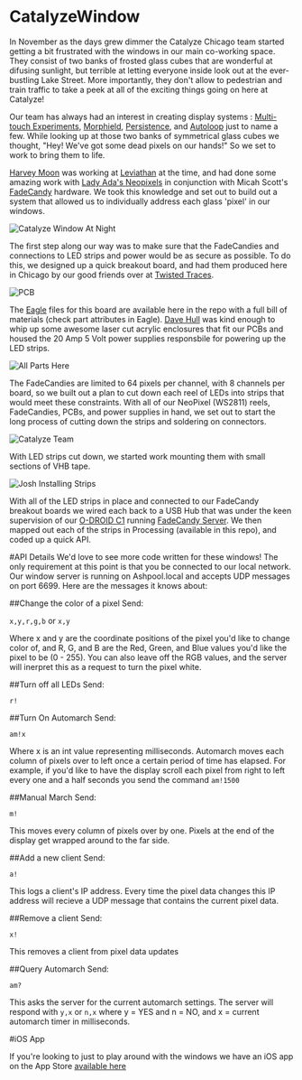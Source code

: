 # CatalyzeWindow
In November as the days grew dimmer the Catalyze Chicago team started getting a bit frustrated with the windows in our main co-working space. They consist of two banks of frosted glass cubes that are wonderful at difusing sunlight, but terrible at letting everyone inside look out at the ever-bustling Lake Street. More importantly, they don't allow to pedestrian and train traffic to take a peek at all of the exciting things going on here at Catalyze!

Our team has always had an interest in creating display systems : [Multi-touch Experiments](https://vimeo.com/55191841), [Morphield](https://vimeo.com/46346609), [Persistence](https://www.youtube.com/watch?v=IeoKp3sgJsY), and [Autoloop](https://www.youtube.com/watch?v=6lb1NyAhTYM) just to name a few. While looking up at those two banks of symmetrical glass cubes we thought, "Hey! We've got some dead pixels on our hands!" So we set to work to bring them to life.

[Harvey Moon](http://unanything.com) was working at [Leviathan](http://www.lvthn.com) at the time, and had done some amazing work with [Lady Ada's Neopixels](https://learn.adafruit.com/adafruit-neopixel-uberguide/overview) in conjunction with Micah Scott's [FadeCandy](https://github.com/scanlime/fadecandy) hardware. We took this knowledge and set out to build out a system that allowed us to individually address each glass 'pixel' in our windows.


![Catalyze Window At Night](https://www.dropbox.com/s/vey224h2fsqhlhw/IMG_7084.jpg?dl=1 "Catalyze Window At Night")


The first step along our way was to make sure that the FadeCandies and connections to LED strips and power would be as secure as possible. To do this, we designed up a quick breakout board, and had them produced here in Chicago by our good friends over at [Twisted Traces](https://www.twistedtraces.com). 

![PCB](https://www.dropbox.com/s/clbok31pnmnaat2/IMG_1120.JPG?dl=1 "CatalyzeWindow PCB")

The [Eagle](http://www.cadsoftusa.com) files for this board are available here in the repo with a full bill of materials (check part attributes in Eagle). [Dave Hull](http://davidhulldesign.com) was kind enough to whip up some awesome laser cut acrylic enclosures that fit our PCBs and housed the 20 Amp 5 Volt power supplies responsbile for powering up the LED strips.

![All Parts Here](https://www.dropbox.com/s/o3tpvm8jtv10c7w/IMG_7291.jpg?dl=1 "All Parts Waiting For Glory")

The FadeCandies are limited to 64 pixels per channel, with 8 channels per board, so we built out a plan to cut down each reel of LEDs into strips that would meet these constraints. With all of our NeoPixel (WS2811) reels, FadeCandies, PCBs, and power supplies in hand, we set out to start the long process of cutting down the strips and soldering on connectors.

![Catalyze Team](https://www.dropbox.com/s/xojdsv6mjfgj7z6/IMG_7209.jpg?dl=1 "Dave, Harvey, and Josh on the Assembly Line")

With LED strips cut down, we started work mounting them with small sections of VHB tape.

![Josh Installing Strips](https://www.dropbox.com/s/1u056q778wj8pa0/installing.jpg?dl=1 "Josh Installing LED Strips")

With all of the LED strips in place and connected to our FadeCandy breakout boards we wired each back to a USB Hub that was under the keen supervision of our [O-DROID C1](http://www.hardkernel.com/main/products/prdt_info.php?g_code=G141578608433) running [FadeCandy Server](https://github.com/scanlime/fadecandy/tree/master/server). We then mapped out each of the strips in Processing (available in this repo), and coded up a quick API.

#API Details
We'd love to see more code written for these windows! The only requirement at this point is that you be connected to our local network. Our window server is running on Ashpool.local and accepts UDP messages on port 6699. Here are the messages it knows about:

##Change the color of a pixel
Send:

`x,y,r,g,b` or `x,y`

Where x and y are the coordinate positions of the pixel you'd like to change color of, and R, G, and B are the Red, Green, and Blue values you'd like the pixel to be (0 - 255). You can also leave off the RGB values, and the server will inerpret this as a request to turn the pixel white.

##Turn off all LEDs
Send:

`r!`

##Turn On Automarch
Send:

`am!x`

Where x is an int value representing milliseconds. Automarch moves each column of pixels over to left once a certain period of time has elapsed. For example, if you'd like to have the display scroll each pixel from right to left every one and a half seconds you send the command `am!1500`

##Manual March
Send:

`m!`

This moves every column of pixels over by one. Pixels at the end of the display get wrapped around to the far side.

##Add a new client
Send:

`a!`

This logs a client's IP address. Every time the pixel data changes this IP address will recieve a UDP message that contains the current pixel data.

##Remove a client
Send:

`x!`

This removes a client from pixel data updates

##Query Automarch
Send:

`am?`

This asks the server for the current automarch settings. The server will respond with `y,x` or `n,x` where y = YES and n = NO, and x = current automarch timer in milliseconds.

#iOS App

If you're looking to just to play around with the windows we have an iOS app on the App Store [available here](https://itunes.apple.com/us/app/catalyze-glass/id951379952?mt=8)







